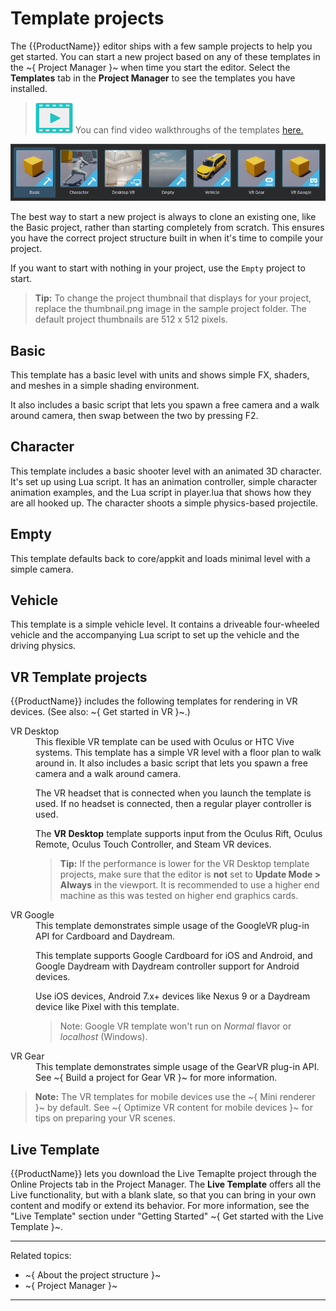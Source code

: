 # Template projects

The {{ProductName}} editor ships with a few sample projects to help you get started. You can start a new project based on any of these templates in the ~{ Project Manager }~ when time you start the editor. Select the **Templates** tab in the **Project Manager** to see the templates you have installed.

> ![](../../images/icon_video.png) You can find video walkthroughs of the templates <a href="http://area.autodesk.com/learning/series/introduction-to-stingray-template-projects" target="blank">here.</a>

![](../../images/template_projects.png)

The best way to start a new project is always to clone an existing one, like the Basic project, rather than starting completely from scratch. This ensures you have the correct project structure built in when it's time to compile your project.

If you want to start with nothing in your project, use the `Empty` project to start.

> **Tip:** To change the project thumbnail that displays for your project, replace the thumbnail.png image in the sample project folder. The default project thumbnails are 512 x 512 pixels.

## Basic

This template has a basic level with units and shows simple FX, shaders, and meshes in a simple shading environment.

It also includes a basic script that lets you spawn a free camera and a walk around camera, then swap between the two by pressing F2.

## Character

This template includes a basic shooter level with an animated 3D character. It's set up using Lua script. It has an animation controller, simple character animation examples, and the Lua script in player.lua that shows how they are all hooked up. The character shoots a simple physics-based projectile.

## Empty

This template defaults back to core/appkit and loads minimal level with a simple camera.

## Vehicle

This template is a simple vehicle level. It contains a driveable four-wheeled vehicle and the accompanying Lua script to set up the vehicle and the driving physics.

## VR Template projects

{{ProductName}} includes the following templates for rendering in VR devices. (See also: ~{ Get started in VR }~.)

<dl>
<dt>VR Desktop</dt>
<dd>This flexible VR template can be used with Oculus or HTC Vive systems. This template has a simple VR level with a floor plan to walk around in. It also includes a basic script that lets you spawn a free camera and a walk around camera.

The VR headset that is connected when you launch the template is used. If no headset is connected, then a regular player controller is used.

The **VR Desktop** template supports input from the Oculus Rift, Oculus Remote, Oculus Touch Controller, and Steam VR devices.

> **Tip:** If the performance is lower for the VR Desktop template projects, make sure that the editor is **not** set to **Update Mode > Always** in the viewport. It is recommended to use a higher end machine as this was tested on higher end graphics cards.</dd>

<dt>VR Google</dt>
<dd>This template demonstrates simple usage of the GoogleVR plug-in API for Cardboard and Daydream.

This template supports Google Cardboard for iOS and Android, and Google Daydream with Daydream controller support for Android devices.

Use iOS devices, Android 7.x+ devices like Nexus 9 or a Daydream device like Pixel with this template.

>Note: Google VR template won't run on *Normal* flavor or *localhost* (Windows).
</dd>

<dt>VR Gear</dt>
<dd>This template demonstrates simple usage of the GearVR plug-in API. See ~{ Build a project for Gear VR }~ for more information.</dd>

</dl>

> **Note:** The VR templates for mobile devices use the ~{ Mini renderer }~ by default. See ~{ Optimize VR content for mobile devices }~ for tips on preparing your VR scenes.

## Live Template

{{ProductName}} lets you download the Live Temaplte project through the Online Projects tab in the Project Manager.
The **Live Template** offers all the Live functionality, but with a blank slate, so that you can bring in your own content and modify or extend its behavior. For more information, see the "Live Template" section under "Getting Started" ~{ Get started with the Live Template }~.

---
Related topics:
-	~{ About the project structure }~
-	~{ Project Manager }~
---
